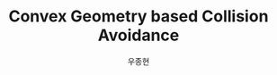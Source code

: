 ---
layout: research
title: "Convex Geometry based Collision Avoidance"
author: "우종현"
header: Research 
category: research 
permalink: /Research/:title 
tag: [UAV]
taglist: [UAV,MISSILE,AI]
---